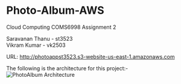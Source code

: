 # Photo-Album-AWS
Cloud Computing COMS6998 Assignment 2

Saravanan Thanu - st3523\
Vikram Kumar - vk2503

URL: http://photoappst3523.s3-website-us-east-1.amazonaws.com

The following is the architecture for this project:-
![PhotoAlbum Architecture]([https://github.com/siddharthchd/Voice_Controlled_Photo_Album_WebApp/blob/main/Architecture/diagram.png](https://github.com/saranthn/Photo-Album-AWS/blob/main/Architecture%20diagram.png))
